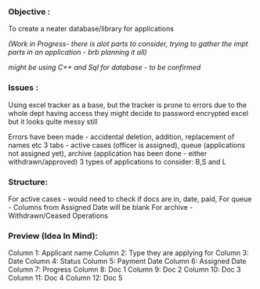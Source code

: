 ### Objective : 
To create a neater database/library for applications

*(Work in Progress- there is alot parts to consider, trying to gather the impt parts in an application - brb planning it all)*

*might be using C++ and Sql for database - to be confirmed*

###  Issues :
Using excel tracker as a base, but the tracker is prone to errors due to the whole dept having access
they might decide to password encrypted excel but it looks quite messy still

Errors have been made - accidental deletion, addition, replacement of names etc
3 tabs - active cases (officer is assigned), queue (applications not assigned yet), archive (application has been done - either withdrawn/approved)
3 types of applications to consider: B,S and L

### Structure:
For active cases - would need to check if docs are in, date, paid,
For queue - Columns from Assigned Date will be blank
For archive - Withdrawn/Ceased Operations

### Preview (Idea In Mind):

Column 1: Applicant name
Column 2: Type they are applying for
Column 3: Date
Column 4: Status
Column 5: Payment Date
Column 6: Assigned Date
Column 7: Progress 
Column 8: Doc 1
Column 9: Doc 2
Column 10: Doc 3
Column 11: Doc 4
Column 12: Doc 5



